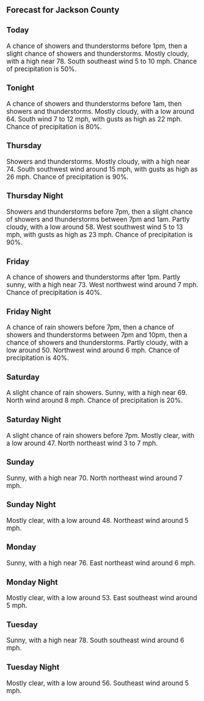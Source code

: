 <div>
   <h2>Forecast for Jackson County</h2>
   <p>
      <div style="font-size:120%">
         <h3>Today</h3>A chance of showers and thunderstorms before 1pm, then a slight chance of showers and thunderstorms. Mostly cloudy, with a
         high near 78. South southeast wind 5 to 10 mph. Chance of precipitation is 50%.<br></div>
   </p>
   <p>
      <div style="font-size:120%">
         <h3>Tonight</h3>A chance of showers and thunderstorms before 1am, then showers and thunderstorms. Mostly cloudy, with a low around 64. South
         wind 7 to 12 mph, with gusts as high as 22 mph. Chance of precipitation is 80%.<br></div>
   </p>
   <p>
      <div style="font-size:120%">
         <h3>Thursday</h3>Showers and thunderstorms. Mostly cloudy, with a high near 74. South southwest wind around 15 mph, with gusts as high as 26
         mph. Chance of precipitation is 90%.<br></div>
   </p>
   <p>
      <div style="font-size:120%">
         <h3>Thursday Night</h3>Showers and thunderstorms before 7pm, then a slight chance of showers and thunderstorms between 7pm and 1am. Partly cloudy,
         with a low around 58. West southwest wind 5 to 13 mph, with gusts as high as 23 mph. Chance of precipitation is 90%.<br></div>
   </p>
   <p>
      <div style="font-size:120%">
         <h3>Friday</h3>A chance of showers and thunderstorms after 1pm. Partly sunny, with a high near 73. West northwest wind around 7 mph. Chance
         of precipitation is 40%.<br></div>
   </p>
   <p>
      <div style="font-size:120%">
         <h3>Friday Night</h3>A chance of rain showers before 7pm, then a chance of showers and thunderstorms between 7pm and 10pm, then a chance of showers
         and thunderstorms. Partly cloudy, with a low around 50. Northwest wind around 6 mph. Chance of precipitation is 40%.<br></div>
   </p>
   <p>
      <div style="font-size:120%">
         <h3>Saturday</h3>A slight chance of rain showers. Sunny, with a high near 69. North wind around 8 mph. Chance of precipitation is 20%.<br></div>
   </p>
   <p>
      <div style="font-size:120%">
         <h3>Saturday Night</h3>A slight chance of rain showers before 7pm. Mostly clear, with a low around 47. North northeast wind 3 to 7 mph.<br></div>
   </p>
   <p>
      <div style="font-size:120%">
         <h3>Sunday</h3>Sunny, with a high near 70. North northeast wind around 7 mph.<br></div>
   </p>
   <p>
      <div style="font-size:120%">
         <h3>Sunday Night</h3>Mostly clear, with a low around 48. Northeast wind around 5 mph.<br></div>
   </p>
   <p>
      <div style="font-size:120%">
         <h3>Monday</h3>Sunny, with a high near 76. East northeast wind around 6 mph.<br></div>
   </p>
   <p>
      <div style="font-size:120%">
         <h3>Monday Night</h3>Mostly clear, with a low around 53. East southeast wind around 5 mph.<br></div>
   </p>
   <p>
      <div style="font-size:120%">
         <h3>Tuesday</h3>Sunny, with a high near 78. South southeast wind around 6 mph.<br></div>
   </p>
   <p>
      <div style="font-size:120%">
         <h3>Tuesday Night</h3>Mostly clear, with a low around 56. Southeast wind around 5 mph.<br></div>
   </p>
</div>